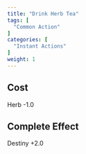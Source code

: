 ```yaml
---
title: "Drink Herb Tea"
tags: [
  "Common Action"
]
categories: [
  "Instant Actions"
]
weight: 1
---
```


## Cost
Herb -1.0

## Complete Effect
Destiny +2.0
